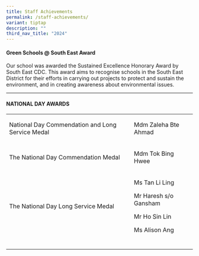 ```yaml
---
title: Staff Achievements
permalink: /staff-achievements/
variant: tiptap
description: ""
third_nav_title: "2024"
---
```

<h4>Green Schools @ South East Award</h4>
<p>Our school was awarded the Sustained Excellence Honorary Award by South
East CDC. This award aims to recognise schools in the South East District
for their efforts in carrying out projects to protect and sustain the environment,
and in creating awareness about environmental issues.</p>
<hr>
<h4>NATIONAL DAY AWARDS</h4>
<table style="minWidth: 75px">
<colgroup>
<col>
<col>
<col>
</colgroup>
<tbody>
<tr>
<td rowspan="1" colspan="2">
<p>National Day Commendation and Long Service Medal</p>
</td>
<td rowspan="1" colspan="1">
<p>Mdm Zaleha Bte Ahmad</p>
</td>
</tr>
<tr>
<td rowspan="1" colspan="2">
<p>The National Day Commendation Medal</p>
</td>
<td rowspan="1" colspan="1">
<p>Mdm Tok Bing Hwee</p>
</td>
</tr>
<tr>
<td rowspan="1" colspan="2">
<p>The National Day Long Service Medal</p>
</td>
<td rowspan="1" colspan="1">
<p>Ms Tan Li Ling</p>
<p>Mr Haresh s/o Gansham</p>
<p>Mr Ho Sin Lin</p>
<p>Ms Alison Ang</p>
</td>
</tr>
<tr>
<td rowspan="1" colspan="2">
<p></p>
</td>
<td rowspan="1" colspan="1">
<p></p>
</td>
</tr>
</tbody>
</table>
<h4></h4>
<p></p>